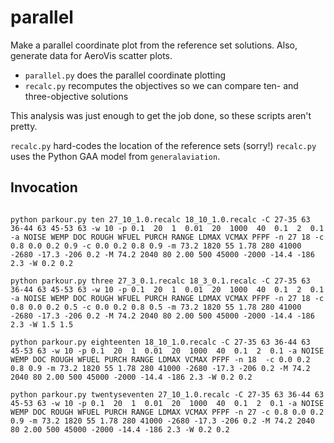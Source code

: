 parallel
========
Make a parallel coordinate plot from the reference set solutions.
Also, generate data for AeroVis scatter plots.

- `parallel.py` does the parallel coordinate plotting
- `recalc.py` recomputes the objectives so we can compare ten- and three-objective solutions

This analysis was just enough to get the job done, so these scripts aren't pretty.

`recalc.py` hard-codes the location of the reference sets (sorry!)
`recalc.py` uses the Python GAA model from `generalaviation`.

## Invocation

````

python parkour.py ten 27_10_1.0.recalc 18_10_1.0.recalc -C 27-35 63 36-44 63 45-53 63 -w 10 -p 0.1  20  1  0.01  20  1000  40  0.1  2  0.1 -a NOISE WEMP DOC ROUGH WFUEL PURCH RANGE LDMAX VCMAX PFPF -n 27 18 -c 0.8 0.0 0.2 0.9 -c 0.0 0.2 0.8 0.9 -m 73.2 1820 55 1.78 280 41000 -2680 -17.3 -206 0.2 -M 74.2 2040 80 2.00 500 45000 -2000 -14.4 -186 2.3 -W 0.2 0.2

python parkour.py three 27_3_0.1.recalc 18_3_0.1.recalc -C 27-35 63 36-44 63 45-53 63 -w 10 -p 0.1  20  1  0.01  20  1000  40  0.1  2  0.1 -a NOISE WEMP DOC ROUGH WFUEL PURCH RANGE LDMAX VCMAX PFPF -n 27 18 -c 0.8 0.0 0.2 0.5 -c 0.0 0.2 0.8 0.5 -m 73.2 1820 55 1.78 280 41000 -2680 -17.3 -206 0.2 -M 74.2 2040 80 2.00 500 45000 -2000 -14.4 -186 2.3 -W 1.5 1.5

python parkour.py eighteenten 18_10_1.0.recalc -C 27-35 63 36-44 63 45-53 63 -w 10 -p 0.1  20  1  0.01  20  1000  40  0.1  2  0.1 -a NOISE WEMP DOC ROUGH WFUEL PURCH RANGE LDMAX VCMAX PFPF -n 18  -c 0.0 0.2 0.8 0.9 -m 73.2 1820 55 1.78 280 41000 -2680 -17.3 -206 0.2 -M 74.2 2040 80 2.00 500 45000 -2000 -14.4 -186 2.3 -W 0.2 0.2

python parkour.py twentyseventen 27_10_1.0.recalc -C 27-35 63 36-44 63 45-53 63 -w 10 -p 0.1  20  1  0.01  20  1000  40  0.1  2  0.1 -a NOISE WEMP DOC ROUGH WFUEL PURCH RANGE LDMAX VCMAX PFPF -n 27 -c 0.8 0.0 0.2 0.9 -m 73.2 1820 55 1.78 280 41000 -2680 -17.3 -206 0.2 -M 74.2 2040 80 2.00 500 45000 -2000 -14.4 -186 2.3 -W 0.2 0.2
````
